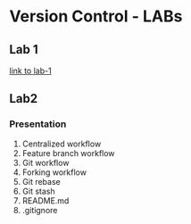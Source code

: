 # Version Control - LABs
## Lab 1
[link to lab-1](https://github.com/MahaAmin/ITI-CPD-41)

## Lab2
### Presentation
1. Centralized workflow
2. Feature branch workflow
3. Git workflow
4. Forking workflow
5. Git rebase
6. Git stash
7. README.md
8. .gitignore